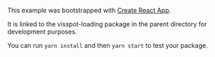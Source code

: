This example was bootstrapped with [Create React App](https://github.com/facebook/create-react-app).

It is linked to the visspot-loading package in the parent directory for development purposes.

You can run `yarn install` and then `yarn start` to test your package.
